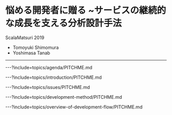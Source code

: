 # 悩める開発者に贈る ~サービスの継続的な成長を支える分析設計手法

ScalaMatsuri 2019

- Tomoyuki Shimomura
- Yoshimasa Tanab

---

---?include=topics/agenda/PITCHME.md

---?include=topics/introduction/PITCHME.md

---?include=topics/issues/PITCHME.md

---?include=topics/development-method/PITCHME.md

---?include=topics/overview-of-development-flow/PITCHME.md